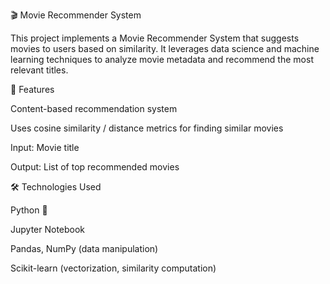 🎬 Movie Recommender System

This project implements a Movie Recommender System that suggests movies to users based on similarity. It leverages data science and machine learning techniques to analyze movie metadata and recommend the most relevant titles.

📌 Features

Content-based recommendation system

Uses cosine similarity / distance metrics for finding similar movies

Input: Movie title

Output: List of top recommended movies

🛠️ Technologies Used

Python 🐍

Jupyter Notebook

Pandas, NumPy (data manipulation)

Scikit-learn (vectorization, similarity computation)
